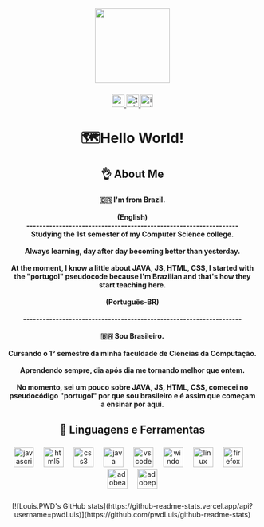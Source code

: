 <div align="center">
  <img height="150" src="https://media3.giphy.com/media/du3J3cXyzhj75IOgvA/giphy.gif?cid=ecf05e47huu8sa1ia0ue2ceedbz0s508pz5a0kjor8tnlmdx&ep=v1_gifs_search&rid=giphy.gif&ct=g"  />
</div>

###

<div align="center">
  <a href="https://www.youtube.com/@godsuil " target="_blank">
    <img src="https://img.shields.io/static/v1?message=Youtube&logo=youtube&label=&color=FF0000&logoColor=white&labelColor=&style=for-the-badge" height="25" alt="youtube logo"  />
  </a>
  <a href="https://twitter.com/ssuilszV" target="_blank">
    <img src="https://img.shields.io/static/v1?message=Twitter&logo=twitter&label=&color=1DA1F2&logoColor=white&labelColor=&style=for-the-badge" height="25" alt="twitter logo"  />
  </a>
  <a href="https://www.instagram.com/louis.httpsz/" target="_blank">
    <img src="https://img.shields.io/static/v1?message=Instagram&logo=instagram&label=&color=E4405F&logoColor=white&labelColor=&style=for-the-badge" height="25" alt="instagram logo"  />
  </a>
</div>

###

<h1 align="center">🗺️Hello World!</h1>

###

<h2 align="center">👌 About Me</h2>

###

<h4 align="center">🇧🇷 I'm from Brazil.<br><br>(English)<br>-----------------------------------------------------------------<br>Studying the 1st semester of my Computer Science college.<br><br>Always learning, day after day becoming better than yesterday.<br><br>At the moment, I know a little about JAVA, JS, HTML, CSS, I started with the "portugol" pseudocode because I'm Brazilian and that's how they start teaching here.<br><br>(Português-BR)<br><br>-------------------------------------------------------------------<br><br>🇧🇷 Sou Brasileiro.<br><br>Cursando o 1° semestre da minha faculdade de Ciencias da Computação.<br><br>Aprendendo sempre, dia após dia me tornando melhor que ontem.<br><br>No momento, sei um pouco sobre JAVA, JS, HTML, CSS, comecei no pseudocódigo "portugol" por que sou brasileiro e é assim que começam a ensinar por aqui.</h4>

###

<h2 align="center">👾 Linguagens e Ferramentas</h2>

###

<div align="center">
  <img src="https://skillicons.dev/icons?i=js" height="40" alt="javascript logo"  />
  <img width="12" />
  <img src="https://skillicons.dev/icons?i=html" height="40" alt="html5 logo"  />
  <img width="12" />
  <img src="https://skillicons.dev/icons?i=css" height="40" alt="css3 logo"  />
  <img width="12" />
  <img src="https://skillicons.dev/icons?i=java" height="40" alt="java logo"  />
  <img width="12" />
  <img src="https://cdn.jsdelivr.net/gh/devicons/devicon/icons/vscode/vscode-original.svg" height="40" alt="vscode logo"  />
  <img width="12" />
  <img src="https://cdn.simpleicons.org/windows/0078D6" height="40" alt="windows8 logo"  />
  <img width="12" />
  <img src="https://cdn.jsdelivr.net/gh/devicons/devicon/icons/linux/linux-original.svg" height="40" alt="linux logo"  />
  <img width="12" />
  <img src="https://cdn.simpleicons.org/firefox/FF7139" height="40" alt="firefox logo"  />
  <img width="12" />
  <img src="https://skillicons.dev/icons?i=ae" height="40" alt="adobeaftereffects logo"  />
  <img width="12" />
  <img src="https://skillicons.dev/icons?i=pr" height="40" alt="adobepremierepro logo"  />
</div>

###

<center> [![Louis.PWD's GitHub stats](https://github-readme-stats.vercel.app/api?username=pwdLuis)](https://github.com/pwdLuis/github-readme-stats) </center>


###
